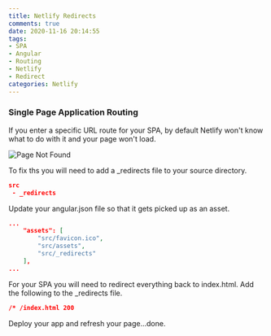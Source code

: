 ```yaml
---
title: Netlify Redirects
comments: true
date: 2020-11-16 20:14:55
tags:
- SPA
- Angular
- Routing
- Netlify
- Redirect
categories: Netlify
---
```


### Single Page Application Routing

If you enter a specific URL route for your SPA, by default Netlify won't know what to do with it and your page won't load.

![](/assets/images/2020-11-16/PageNotFound.png "Page Not Found")

To fix ths you will need to add a _redirects file to your source directory.

```json
src
 - _redirects
```

Update your angular.json file so that it gets picked up as an asset.

```json
...
    "assets": [
        "src/favicon.ico",
        "src/assets",
        "src/_redirects"
    ],
...
```

For your SPA you will need to redirect everything back to index.html.
Add the following to the _redirects file.

```json
/* /index.html 200
```

Deploy your app and refresh your page...done.